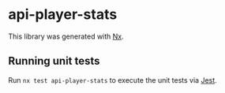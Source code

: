 # api-player-stats

This library was generated with [Nx](https://nx.dev).

## Running unit tests

Run `nx test api-player-stats` to execute the unit tests via [Jest](https://jestjs.io).
